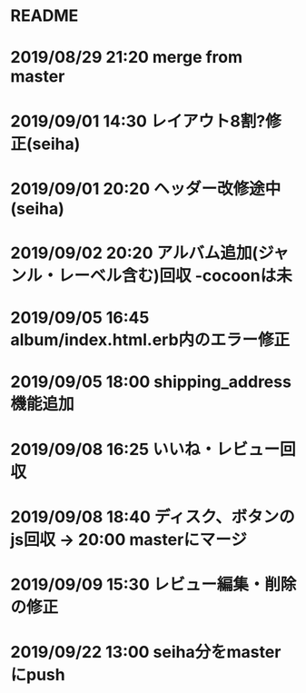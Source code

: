 # README

# 2019/08/29 21:20 merge from master
# 2019/09/01 14:30 レイアウト8割?修正(seiha)
# 2019/09/01 20:20 ヘッダー改修途中(seiha)
# 2019/09/02 20:20 アルバム追加(ジャンル・レーベル含む)回収 -cocoonは未
# 2019/09/05 16:45 album/index.html.erb内のエラー修正
# 2019/09/05 18:00 shipping_address機能追加
# 2019/09/08 16:25 いいね・レビュー回収
# 2019/09/08 18:40 ディスク、ボタンのjs回収 -> 20:00 masterにマージ
# 2019/09/09 15:30 レビュー編集・削除の修正
# 2019/09/22 13:00 seiha分をmasterにpush